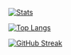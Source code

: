 
[![Stats](https://github-readme-stats.vercel.app/api?username=hoangmirs&show_icons=true&theme=dracula)](https://github.com/anuraghazra/github-readme-stats)

[![Top Langs](https://github-readme-stats.vercel.app/api/top-langs/?username=hoangmirs&theme=dracula&layout=compact)](https://github.com/anuraghazra/github-readme-stats)


[![GitHub Streak](https://github-readme-streak-stats.herokuapp.com/?user=hoangmirs&theme=dracula)](https://git.io/streak-stats)
